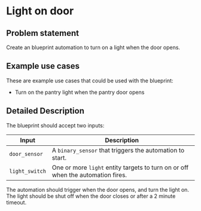 # Light on door

## Problem statement

Create an blueprint automation to turn on a light when the door opens.

## Example use cases

These are example use cases that could be used with the blueprint:

- Turn on the pantry light when the pantry door opens

## Detailed Description

The blueprint should accept two inputs:

| Input          | Description                                                                     |
| -------------- | ------------------------------------------------------------------------------- |
| `door_sensor`  | A `binary_sensor` that triggers the automation to start.                        |
| `light_switch` | One or more `light` entity targets to turn on or off when the automation fires. |

The automation should trigger when the door opens, and turn the light on. The
light should be shut off when the door closes or after a 2 minute timeout.
